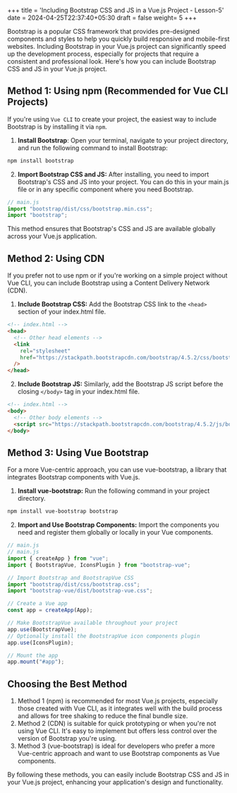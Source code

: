 +++
title = 'Including Bootstrap CSS and JS in a Vue.js Project - Lesson-5'
date = 2024-04-25T22:37:40+05:30
draft = false
weight= 5
+++

Bootstrap is a popular CSS framework that provides pre-designed components and styles to help you quickly build responsive and mobile-first websites. Including Bootstrap in your Vue.js project can significantly speed up the development process, especially for projects that require a consistent and professional look. Here's how you can include Bootstrap CSS and JS in your Vue.js project.

## Method 1: Using npm (Recommended for Vue CLI Projects)

If you're using `Vue CLI` to create your project, the easiest way to include Bootstrap is by installing it via `npm`.

1. **Install Bootstrap**: Open your terminal, navigate to your project directory, and run the following command to install Bootstrap:

```bash
npm install bootstrap
```

2. **Import Bootstrap CSS and JS:** After installing, you need to import Bootstrap's CSS and JS into your project. You can do this in your main.js file or in any specific component where you need Bootstrap.

```js
// main.js
import "bootstrap/dist/css/bootstrap.min.css";
import "bootstrap";
```

This method ensures that Bootstrap's CSS and JS are available globally across your Vue.js application.

## Method 2: Using CDN

If you prefer not to use npm or if you're working on a simple project without Vue CLI, you can include Bootstrap using a Content Delivery Network (CDN).

1. **Include Bootstrap CSS:** Add the Bootstrap CSS link to the `<head>` section of your index.html file.

```html
<!-- index.html -->
<head>
  <!-- Other head elements -->
  <link
    rel="stylesheet"
    href="https://stackpath.bootstrapcdn.com/bootstrap/4.5.2/css/bootstrap.min.css"
  />
</head>
```

2. **Include Bootstrap JS:** Similarly, add the Bootstrap JS script before the closing `</body>` tag in your index.html file.

```html
<!-- index.html -->
<body>
  <!-- Other body elements -->
  <script src="https://stackpath.bootstrapcdn.com/bootstrap/4.5.2/js/bootstrap.min.js"></script>
</body>
```

## Method 3: Using Vue Bootstrap

For a more Vue-centric approach, you can use vue-bootstrap, a library that integrates Bootstrap components with Vue.js.

1. **Install vue-bootstrap:** Run the following command in your project directory.

```bash
npm install vue-bootstrap bootstrap
```

2. **Import and Use Bootstrap Components:** Import the components you need and register them globally or locally in your Vue components.

```js
// main.js
// main.js
import { createApp } from "vue";
import { BootstrapVue, IconsPlugin } from "bootstrap-vue";

// Import Bootstrap and BootstrapVue CSS
import "bootstrap/dist/css/bootstrap.css";
import "bootstrap-vue/dist/bootstrap-vue.css";

// Create a Vue app
const app = createApp(App);

// Make BootstrapVue available throughout your project
app.use(BootstrapVue);
// Optionally install the BootstrapVue icon components plugin
app.use(IconsPlugin);

// Mount the app
app.mount("#app");
```

## Choosing the Best Method

1. Method 1 (npm) is recommended for most Vue.js projects, especially those created with Vue CLI, as it integrates well with the build process and allows for tree shaking to reduce the final bundle size.
2. Method 2 (CDN) is suitable for quick prototyping or when you're not using Vue CLI. It's easy to implement but offers less control over the version of Bootstrap you're using.
3. Method 3 (vue-bootstrap) is ideal for developers who prefer a more Vue-centric approach and want to use Bootstrap components as Vue components.

By following these methods, you can easily include Bootstrap CSS and JS in your Vue.js project, enhancing your application's design and functionality.
